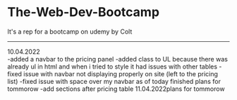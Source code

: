# The-Web-Dev-Bootcamp
It's a rep for a bootcamp on udemy by Colt

----------------------------------------------------------------------------------------------------------------------------------------------------

10.04.2022\
-added a navbar to the pricing panel
-added class to UL because there was already ul in html and when i tried to style it had issues with other tables
-fixed issue with navbar not displaying properly on site (left to the pricing list)
-fixed issue with space over my navbar
as of today finished 
plans for tommorow
-add sections after pricing table
11.04.2022plans for tommorow 
